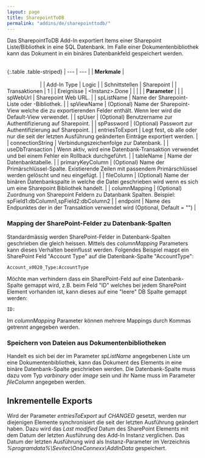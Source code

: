 ```yaml
---
layout: page
title: SharepointToDB
permalink: "addins/de/sharepointtodb/"
---
```


Das SharepointToDB Add-In exportiert Items einer Sharepoint Liste/Bibliothek in eine SQL Datenbank. Im Falle einer Dokumentenbibliothek kann das Dokument in ein binäres Datenbankfeld gespeichert werden.<br /><br />

{:.table .table-striped}
| --- | --- |
| __Merkmale__ | &nbsp;&nbsp;&nbsp;&nbsp;&nbsp;&nbsp;&nbsp;&nbsp;&nbsp;&nbsp;&nbsp;&nbsp;&nbsp;&nbsp;&nbsp;&nbsp;&nbsp;&nbsp;&nbsp;&nbsp;&nbsp;&nbsp;&nbsp;&nbsp;&nbsp;&nbsp;&nbsp;&nbsp;&nbsp;&nbsp;&nbsp;&nbsp;&nbsp;&nbsp;&nbsp;&nbsp;&nbsp;&nbsp;&nbsp;&nbsp;&nbsp;&nbsp;&nbsp;&nbsp;&nbsp;&nbsp;&nbsp;&nbsp;&nbsp;&nbsp;&nbsp;&nbsp;&nbsp;&nbsp;&nbsp;&nbsp;&nbsp;&nbsp;&nbsp;&nbsp;&nbsp;&nbsp;&nbsp;&nbsp;&nbsp;&nbsp;&nbsp;&nbsp;&nbsp;&nbsp;&nbsp;&nbsp;&nbsp;&nbsp;&nbsp;&nbsp;&nbsp;&nbsp;&nbsp;&nbsp;&nbsp;&nbsp;&nbsp;&nbsp;&nbsp;&nbsp;&nbsp;&nbsp;&nbsp;&nbsp;&nbsp;&nbsp;&nbsp;&nbsp;&nbsp;&nbsp;&nbsp;&nbsp;&nbsp;&nbsp;&nbsp;&nbsp;&nbsp;&nbsp;&nbsp;&nbsp;&nbsp;&nbsp;&nbsp;&nbsp;&nbsp;&nbsp;&nbsp;&nbsp;&nbsp;&nbsp;&nbsp;&nbsp;&nbsp;&nbsp;&nbsp;&nbsp;&nbsp;&nbsp;&nbsp;&nbsp;&nbsp;&nbsp;&nbsp;&nbsp;&nbsp;&nbsp;&nbsp;&nbsp;&nbsp;&nbsp;&nbsp;&nbsp;&nbsp;&nbsp;&nbsp;&nbsp;&nbsp;&nbsp;&nbsp;&nbsp;&nbsp;&nbsp;&nbsp; |
| Add-In Type | Logic |
| Schnittstellen | Sharepoint |
| Transaktionen | 1 |
| Ereignisse | &lt;Instanz&gt;.Done |
| | |
| __Parameter__ | |
| spWebUrl | Sharepoint Web URL. |
| spListName | Name der Sharepoint-Liste oder -Bibliothek. |
| spViewName | (Optional) Name der Sharepoint-View welche die zu exportierenden Felder enthält. Wenn leer wird die Default-View verwendet. |
| spUser | (Optional) Benutzername zur Authentifizierung auf Sharepoint. |
| spPassword | (Optional) Passwort zur Authentifizierung auf Sharepoint. |
| entriesToExport | Legt fest, ob alle oder nur die seit der letzten Ausführung geänderten Einträge exportiert werden. |
| connectionString | Verbindungszeichenfolge zur Datenbank. |
| useDbTransaction | Wenn aktiv, wird eine Datenbank-Transaktion verwendet und bei einem Fehler ein Rollback durchgeführt. |
| tableName | Name der Datenbanktabelle. |
| primaryKeyColumn | (Optional) Name der Primärschlüssel-Spalte. Existierende Zeilen mit passendem Primärschlüssel werden gelöscht und neu eingefügt. |
| fileColumn | (Optional) Name der binären Datenbankspalte in welche die Datei geschrieben wird wenn es sich um eine Sharepoint Bibliothek handelt. |
| columnMapping | (Optional) Zuordnung von Sharepoint Feldern zu Datanbank Spalten. Beispiel: spField1:dbColumn1,spField2:dbColumn2 |
| endpoint | Name des Endpunktes der in der Transaktion verwendet wird (Optional, Default = "") |


### Mapping der SharePoint-Felder zu Datenbank-Spalten

Standardmässig werden SharePoint-Felder in Datenbank-Spalten geschrieben die gleich heissen. Mittels des *columnMapping* Parameters kann dieses Verhalten beeinflusst werden. Folgendes Beispiel mappt ein SharePoint Feld "Account Type" auf die Datenbank-Spalte "AccountType":

```
Account_x0020_Type:AccountType
```

Möchte man verhindern dass ein SharePoint-Feld auf eine Datenbank-Spalte gemappt wird, z.B. beim Feld "ID" welches bei jedem SharePoint Element vorhanden ist, kann dieses auf eine "leere" DB Spalte gemappt werden:

```
ID:
```

Im *columnMapping* Parameter können mehrere Mappings durch Kommas getrennt angegeben werden.

### Speichern von Dateien aus Dokumentenbibliotheken

Handelt es sich bei der im Parameter *spListName* angegebenen Liste um eine Dokumentenbibliothek, kann das Dokument des Elements in eine binäre Datenbank-Spalte geschrieben werden. Die Datenbank-Spalte muss dazu vom Typ *varbinary* oder *image* sein und ihr Name muss im Parameter *fileColumn* angegeben werden.

## Inkrementelle Exports

Wird der Parameter *entriesToExport* auf *CHANGED* gesetzt, werden nur diejenigen Elemente synchronisiert die seit der letzten Ausführung geändert haben. Dazu wird das *Last modified* Datum des SharePoint Elements mit dem Datum der letzten Ausführung des Add-In Instanz verglichen. Das Datum der letzten Ausführung wird als Instanz-Parameter im Verzeichnis *%programdata%\Sevitec\OneConnexx\AddInData* gespeichert.
